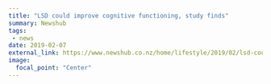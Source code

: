 ```yaml
---
title: "LSD could improve cognitive functioning, study finds"
summary: Newshub
tags:
 - news
date: 2019-02-07
external_link: https://www.newshub.co.nz/home/lifestyle/2019/02/lsd-could-improve-cognitive-functioning-study-finds.html
image:
  focal_point: "Center"
---
```

